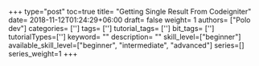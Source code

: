 +++
type="post"
toc=true
title= "Getting Single Result From Codeigniter"
date= 2018-11-12T01:24:29+06:00
draft= false
weight= 1
authors= ["Polo dev"]
categories= ['']
tags= ['']
tutorial_tags= ['']
bit_tags= ['']
tutorialTypes=['']
keyword= ""
description= ""
skill_level=["beginner"]
available_skill_level=["beginner", "intermediate", "advanced"]
series=[]
series_weight=1
+++

